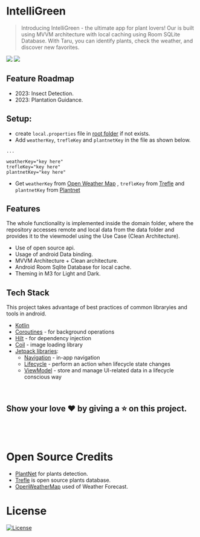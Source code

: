 ﻿

# IntelliGreen



> Introducing IntelliGreen - the ultimate app for plant lovers! Our is built using MVVM architecture with local caching using Room SQLite Database. With Taru, you can identify plants, check the weather, and discover new favorites.



![](images/intelligreen.webp)
![](images/scan.webp)



## Feature Roadmap
- 2023: Insect Detection.
- 2023: Plantation Guidance.


<!-- - [Use Cases](https://github.com/JunkieLabs/intelligreen-plants-android/wiki/Use-Cases) -->

## Setup:
- create `local.properties` file in [root folder](./) if not exists.
- Add `weatherKey`, `trefleKey` and `plantnetKey` in the file as shown below.


```android
...

weatherKey="key here"
trefleKey="key here"
plantnetKey="key here"
```

- Get `weatherKey` from [Open Weather Map](https://openweathermap.org/)
,  `trefleKey` from [Trefle](https://trefle.io/) and `plantnetKey` from [Plantnet](https://my.plantnet.org/)



## Features

The whole functionality is implemented inside the domain folder, where the repository accesses remote and local data from the data folder and provides it to the viewmodel using the Use Case (Clean Architecture).

* Use of open source api.
* Usage of android Data binding.
* MVVM Architecture + Clean architecture.
* Android Room Sqlite Database for local cache.
* Theming in M3 for Light and Dark.



## Tech Stack

This project takes advantage of best practices of common libraryies and tools in android.

* [Kotlin](https://kotlinlang.org/)  
* [Coroutines](https://kotlinlang.org/docs/reference/coroutines-overview.html) - for background operations  
* [Hilt](https://dagger.dev/hilt/) - for dependency injection  
* [Coil](https://github.com/coil-kt/coil) - image loading library
* [Jetpack libraries](https://developer.android.com/jetpack):
   * [Navigation](https://developer.android.com/topic/libraries/architecture/navigation/) - in-app navigation
   * [Lifecycle](https://developer.android.com/topic/libraries/architecture/lifecycle) - perform an action when lifecycle state changes
   * [ViewModel](https://developer.android.com/topic/libraries/architecture/viewmodel) - store and manage UI-related data in a lifecycle conscious way



<br>

## Show your love :heart: by giving a :star: on this project.

<br>

<br>






# Open Source Credits



- [PlantNet](https://identify.plantnet.org/) for plants detection.
- [Trefle](https://trefle.io) is open source plants database.
- [OpenWeatherMap](https://api.openweathermap.org) used of Weather Forecast.


# License

[![License](https://img.shields.io/:license-apache%202.0-blue.svg?style=for-the-badge)](LICENSE)

